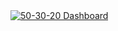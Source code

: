 <div class='tableauPlaceholder' id='viz1655173332678' style='position: relative'><noscript><a href='#'><img alt='50-30-20 Dashboard ' src='https:&#47;&#47;public.tableau.com&#47;static&#47;images&#47;50&#47;50-30-20BudgetTracker&#47;50-30-20Dashboard&#47;1_rss.png' style='border: none' /></a></noscript><object class='tableauViz'  style='display:none;'><param name='host_url' value='https%3A%2F%2Fpublic.tableau.com%2F' /> <param name='embed_code_version' value='3' /> <param name='site_root' value='' /><param name='name' value='50-30-20BudgetTracker&#47;50-30-20Dashboard' /><param name='tabs' value='no' /><param name='toolbar' value='yes' /><param name='static_image' value='https:&#47;&#47;public.tableau.com&#47;static&#47;images&#47;50&#47;50-30-20BudgetTracker&#47;50-30-20Dashboard&#47;1.png' /> <param name='animate_transition' value='yes' /><param name='display_static_image' value='yes' /><param name='display_spinner' value='yes' /><param name='display_overlay' value='yes' /><param name='display_count' value='yes' /><param name='language' value='en-US' /></object></div>                <script type='text/javascript'>                    var divElement = document.getElementById('viz1655173332678');                    var vizElement = divElement.getElementsByTagName('object')[0];                    vizElement.style.width='2000px';vizElement.style.height='2000px';                    var scriptElement = document.createElement('script');                    scriptElement.src = 'https://public.tableau.com/javascripts/api/viz_v1.js';                    vizElement.parentNode.insertBefore(scriptElement, vizElement);                </script>
